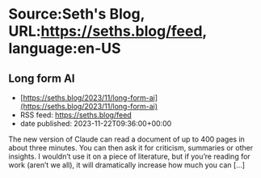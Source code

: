 # Source:Seth's Blog, URL:https://seths.blog/feed, language:en-US

## Long form AI
 - [https://seths.blog/2023/11/long-form-ai](https://seths.blog/2023/11/long-form-ai)
 - RSS feed: https://seths.blog/feed
 - date published: 2023-11-22T09:36:00+00:00

The new version of Claude can read a document of up to 400 pages in about three minutes. You can then ask it for criticism, summaries or other insights. I wouldn&#8217;t use it on a piece of literature, but if you&#8217;re reading for work (aren&#8217;t we all), it will dramatically increase how much you can [&#8230;]

